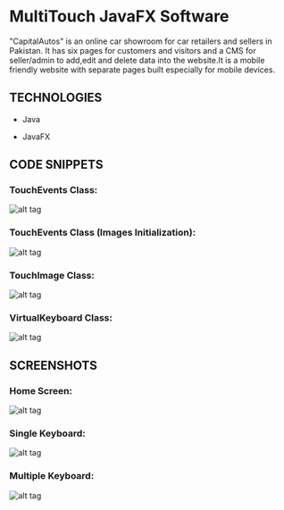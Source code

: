 # MultiTouch JavaFX Software
"CapitalAutos" is an online car showroom for car retailers and sellers in Pakistan. It has six pages for customers and visitors and a CMS for seller/admin to add,edit and delete data into the website.It is a mobile friendly website with separate pages built especially for mobile devices.


## TECHNOLOGIES ##

- Java

- JavaFX


## CODE SNIPPETS ##

### TouchEvents Class: ###

![alt tag](https://cloud.githubusercontent.com/assets/21244627/20662596/d435967e-b575-11e6-9c47-c0dac158fe4e.PNG)

### TouchEvents Class (Images Initialization): ###

![alt tag](https://cloud.githubusercontent.com/assets/21244627/20662595/d434331a-b575-11e6-83fb-98501fc61901.PNG)

### TouchImage Class: ###

![alt tag](https://cloud.githubusercontent.com/assets/21244627/20662594/d4319bd2-b575-11e6-81d0-9770b874c2d4.PNG)

### VirtualKeyboard Class: ###

![alt tag](https://cloud.githubusercontent.com/assets/21244627/20662597/d4370932-b575-11e6-92cd-9e759a195a61.PNG)


## SCREENSHOTS ##

### Home Screen: ###

![alt tag](https://cloud.githubusercontent.com/assets/21244627/20662540/9b6d9fe4-b575-11e6-8206-86908ae8f4b0.png)

### Single Keyboard: ###

![alt tag](https://cloud.githubusercontent.com/assets/21244627/20662541/9ba8db04-b575-11e6-9d75-cdcd6b6d9044.png)

### Multiple Keyboard: ###

![alt tag](https://cloud.githubusercontent.com/assets/21244627/20662539/9b684a9e-b575-11e6-8c5c-b2f8b470f89f.png)